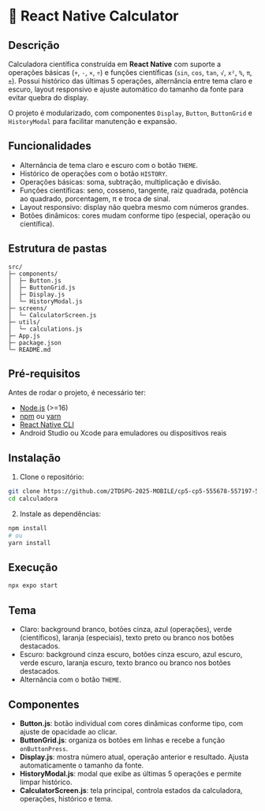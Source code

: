 # 📱 React Native Calculator

## Descrição

Calculadora científica construída em **React Native** com suporte a operações básicas (`+`, `-`, `×`, `÷`) e funções científicas (`sin`, `cos`, `tan`, `√`, `x²`, `%`, `π`, `±`).
Possui histórico das últimas 5 operações, alternância entre tema claro e escuro, layout responsivo e ajuste automático do tamanho da fonte para evitar quebra do display.

O projeto é modularizado, com componentes `Display`, `Button`, `ButtonGrid` e `HistoryModal` para facilitar manutenção e expansão.

## Funcionalidades

* Alternância de tema claro e escuro com o botão `THEME`.
* Histórico de operações com o botão `HISTORY`.
* Operações básicas: soma, subtração, multiplicação e divisão.
* Funções científicas: seno, cosseno, tangente, raiz quadrada, potência ao quadrado, porcentagem, π e troca de sinal.
* Layout responsivo: display não quebra mesmo com números grandes.
* Botões dinâmicos: cores mudam conforme tipo (especial, operação ou científica).

## Estrutura de pastas

```
src/
├─ components/
│  ├─ Button.js
│  ├─ ButtonGrid.js
│  ├─ Display.js
│  └─ HistoryModal.js
├─ screens/
│  └─ CalculatorScreen.js
├─ utils/
│  └─ calculations.js
├─ App.js
├─ package.json
└─ README.md
```

## Pré-requisitos

Antes de rodar o projeto, é necessário ter:

* [Node.js](https://nodejs.org/) (>=16)
* [npm](https://www.npmjs.com/) ou [yarn](https://yarnpkg.com/)
* [React Native CLI](https://reactnative.dev/docs/environment-setup)
* Android Studio ou Xcode para emuladores ou dispositivos reais

## Instalação

1. Clone o repositório:

```bash
git clone https://github.com/2TDSPG-2025-MOBILE/cp5-cp5-555678-557197-558062.git
cd calculadora
```

2. Instale as dependências:

```bash
npm install
# ou
yarn install
```

## Execução

```bash
npx expo start
```

## Tema

* Claro: background branco, botões cinza, azul (operações), verde (científicos), laranja (especiais), texto preto ou branco nos botões destacados.
* Escuro: background cinza escuro, botões cinza escuro, azul escuro, verde escuro, laranja escuro, texto branco ou branco nos botões destacados.
* Alternância com o botão `THEME`.

## Componentes

* **Button.js**: botão individual com cores dinâmicas conforme tipo, com ajuste de opacidade ao clicar.
* **ButtonGrid.js**: organiza os botões em linhas e recebe a função `onButtonPress`.
* **Display.js**: mostra número atual, operação anterior e resultado. Ajusta automaticamente o tamanho da fonte.
* **HistoryModal.js**: modal que exibe as últimas 5 operações e permite limpar histórico.
* **CalculatorScreen.js**: tela principal, controla estados da calculadora, operações, histórico e tema.
